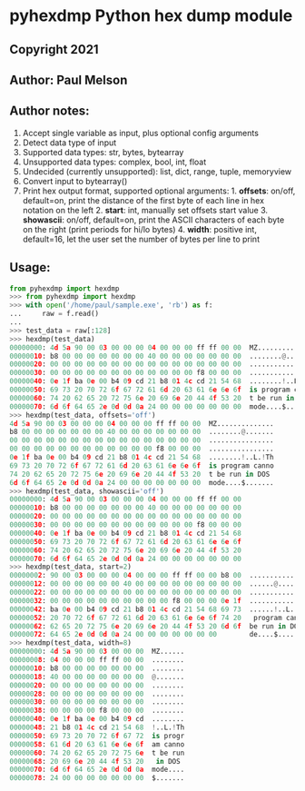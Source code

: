 # pyhexdmp Python hex dump module

## Copyright 2021
## Author: Paul Melson

## Author notes:
  1. Accept single variable as input, plus optional config arguments
  2. Detect data type of input
  3. Supported data types: str, bytes, bytearray
  4. Unsupported data types: complex, bool, int, float
  5. Undecided (currently unsupported): list, dict, range, tuple, memoryview
  6. Convert input to bytearray()
  7. Print hex output format, supported optional arguments:
    1. **offsets**: on/off, default=on, print the distance of the first byte
       of each line in hex notation on the left
    2. **start**: int, manually set offsets start value
    3. **showascii**: on/off, default=on, print the ASCII characters of each
       byte on the right (print periods for hi/lo bytes)
    4. **width**: positive int, default=16, let the user set the number of
       bytes per line to print
 
## Usage:

```python
from pyhexdmp import hexdmp
>>> from pyhexdmp import hexdmp
>>> with open('/home/paul/sample.exe', 'rb') as f:
...     raw = f.read()
... 
>>> test_data = raw[:128]
>>> hexdmp(test_data)
00000000: 4d 5a 90 00 03 00 00 00 04 00 00 00 ff ff 00 00  MZ..............
00000010: b8 00 00 00 00 00 00 00 40 00 00 00 00 00 00 00  ........@.......
00000020: 00 00 00 00 00 00 00 00 00 00 00 00 00 00 00 00  ................
00000030: 00 00 00 00 00 00 00 00 00 00 00 00 f8 00 00 00  ................
00000040: 0e 1f ba 0e 00 b4 09 cd 21 b8 01 4c cd 21 54 68  ........!..L.!Th
00000050: 69 73 20 70 72 6f 67 72 61 6d 20 63 61 6e 6e 6f  is program canno
00000060: 74 20 62 65 20 72 75 6e 20 69 6e 20 44 4f 53 20  t be run in DOS 
00000070: 6d 6f 64 65 2e 0d 0d 0a 24 00 00 00 00 00 00 00  mode....$.......
>>> hexdmp(test_data, offsets='off')
4d 5a 90 00 03 00 00 00 04 00 00 00 ff ff 00 00  MZ..............
b8 00 00 00 00 00 00 00 40 00 00 00 00 00 00 00  ........@.......
00 00 00 00 00 00 00 00 00 00 00 00 00 00 00 00  ................
00 00 00 00 00 00 00 00 00 00 00 00 f8 00 00 00  ................
0e 1f ba 0e 00 b4 09 cd 21 b8 01 4c cd 21 54 68  ........!..L.!Th
69 73 20 70 72 6f 67 72 61 6d 20 63 61 6e 6e 6f  is program canno
74 20 62 65 20 72 75 6e 20 69 6e 20 44 4f 53 20  t be run in DOS 
6d 6f 64 65 2e 0d 0d 0a 24 00 00 00 00 00 00 00  mode....$.......
>>> hexdmp(test_data, showascii='off')
00000000: 4d 5a 90 00 03 00 00 00 04 00 00 00 ff ff 00 00
00000010: b8 00 00 00 00 00 00 00 40 00 00 00 00 00 00 00
00000020: 00 00 00 00 00 00 00 00 00 00 00 00 00 00 00 00
00000030: 00 00 00 00 00 00 00 00 00 00 00 00 f8 00 00 00
00000040: 0e 1f ba 0e 00 b4 09 cd 21 b8 01 4c cd 21 54 68
00000050: 69 73 20 70 72 6f 67 72 61 6d 20 63 61 6e 6e 6f
00000060: 74 20 62 65 20 72 75 6e 20 69 6e 20 44 4f 53 20
00000070: 6d 6f 64 65 2e 0d 0d 0a 24 00 00 00 00 00 00 00
>>> hexdmp(test_data, start=2)
00000002: 90 00 03 00 00 00 04 00 00 00 ff ff 00 00 b8 00  ................
00000012: 00 00 00 00 00 00 40 00 00 00 00 00 00 00 00 00  ......@.........
00000022: 00 00 00 00 00 00 00 00 00 00 00 00 00 00 00 00  ................
00000032: 00 00 00 00 00 00 00 00 00 00 f8 00 00 00 0e 1f  ................
00000042: ba 0e 00 b4 09 cd 21 b8 01 4c cd 21 54 68 69 73  ......!..L.!This
00000052: 20 70 72 6f 67 72 61 6d 20 63 61 6e 6e 6f 74 20   program cannot 
00000062: 62 65 20 72 75 6e 20 69 6e 20 44 4f 53 20 6d 6f  be run in DOS mo
00000072: 64 65 2e 0d 0d 0a 24 00 00 00 00 00 00 00        de....$.......
>>> hexdmp(test_data, width=8)
00000000: 4d 5a 90 00 03 00 00 00  MZ......
00000008: 04 00 00 00 ff ff 00 00  ........
00000010: b8 00 00 00 00 00 00 00  ........
00000018: 40 00 00 00 00 00 00 00  @.......
00000020: 00 00 00 00 00 00 00 00  ........
00000028: 00 00 00 00 00 00 00 00  ........
00000030: 00 00 00 00 00 00 00 00  ........
00000038: 00 00 00 00 f8 00 00 00  ........
00000040: 0e 1f ba 0e 00 b4 09 cd  ........
00000048: 21 b8 01 4c cd 21 54 68  !..L.!Th
00000050: 69 73 20 70 72 6f 67 72  is progr
00000058: 61 6d 20 63 61 6e 6e 6f  am canno
00000060: 74 20 62 65 20 72 75 6e  t be run
00000068: 20 69 6e 20 44 4f 53 20   in DOS 
00000070: 6d 6f 64 65 2e 0d 0d 0a  mode....
00000078: 24 00 00 00 00 00 00 00  $.......
```